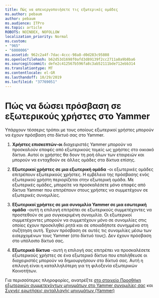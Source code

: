 ```yaml
---
title: Πώς να απενεργοποιήσετε τις εξωτερικές ομάδες
ms.author: pebaum
author: pebaum
ms.audience: ITPro
ms.topic: article
ROBOTS: NOINDEX, NOFOLLOW
localization_priority: Normal
ms.custom:
- "965"
- "6000006"
ms.assetid: 962c2a4f-7dac-4ccc-98a8-d0d283c95808
ms.openlocfilehash: b62d53d1698f0afd3d89139f2cc2711a8a9b8ba6
ms.sourcegitcommit: defe2c412567b596fa8c3ab52111bde712ebb314
ms.translationtype: MT
ms.contentlocale: el-GR
ms.lasthandoff: 10/29/2019
ms.locfileid: "37769051"
---
```

# <a name="how-to-give-access-to-external-users-in-yammer"></a>Πώς να δώσει πρόσβαση σε εξωτερικούς χρήστες στο Yammer

Υπάρχουν τέσσερις τρόποι με τους οποίους εξωτερικοί χρήστες μπορούν να έχουν πρόσβαση στο δίκτυό σας στο Yammer.
  
1. **Χρήστες επισκεπτών-οι** διαχειριστές Yammer μπορούν να προσκαλούν επαφές από εξωτερικούς τομείς ως χρήστες στο οικιακό δίκτυο. Αυτοί οι χρήστες θα δουν τη ροή όλων των εταιρειών και μπορούν να ενταχθούν σε άλλες ομάδες στα δίκτυα επίσης.

2. **Εξωτερικοί χρήστες σε μια εξωτερική ομάδα** -οι εξωτερικές ομάδες επιτρέπουν εξωτερικούς χρήστες. Η εμβέλεια της πρόσβασης ενός εξωτερικού χρήστη περιορίζεται στην εξωτερική ομάδα. Με εξωτερικές ομάδες, μπορείτε να προσκαλέσετε μόνο επαφές από δίκτυα Yammer που επιτρέπουν στους χρήστες να συμμετέχουν σε εξωτερικές συνομιλίες.

3. **Εξωτερικοί χρήστες σε μια συνομιλία Yammer σε μια εσωτερική ομάδα** -αυτή η επιλογή επιτρέπει σε εξωτερικούς συμμετέχοντες να προστεθούν σε μια συγκεκριμένη συνομιλία. Οι εξωτερικοί συμμετέχοντες μπορούν να συμμετέχουν μόνο σε συνομιλίες στις οποίες έχουν προσκληθεί ρητά και σε οποιαδήποτε συνημμένα στη συζήτηση αυτή. Έχουν πρόσβαση σε αυτές τις συνομιλίες μέσω των εισερχομένων τους Yammer (στο δίκτυό τους). Δεν έχουν πρόσβαση στο υπόλοιπο δίκτυό σας.

4. **Εξωτερικά δίκτυα** -αυτή η επιλογή σας επιτρέπει να προσκαλέσετε εξωτερικούς χρήστες σε ένα εξωτερικό δίκτυο που επαλήθευσε οι διαχειριστές μπορούν να δημιουργήσουν στο δίκτυό σας. Αυτή η επιλογή είναι η καταλληλότερη για τη φιλοξενία εξωτερικών Κοινοτήτων.

Για περισσότερες πληροφορίες, ανατρέξτε [στο στοιχείο Προσθήκη εξωτερικών συμμετεχόντων μηνυμάτων στο Yammer συνομιλίες σας](https://docs.microsoft.com/yammer/work-with-external-users/add-external-participants) και [Συχνές ερωτήσεις ανταλλαγής μηνυμάτων (Yammer)](https://docs.microsoft.com/yammer/work-with-external-users/external-messaging-faq)
  